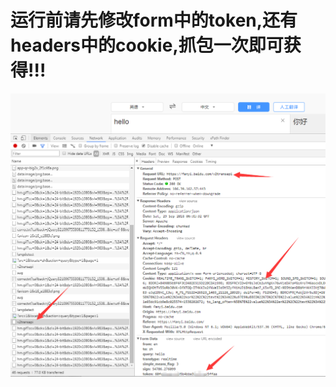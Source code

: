 # 运行前请先修改form中的token,还有headers中的cookie,抓包一次即可获得!!!

![enter image description here](get_token_cookie.png)